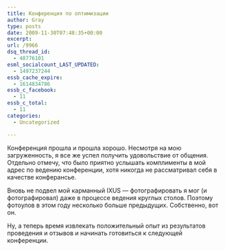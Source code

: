 ```yaml
---
title: Конференция по оптимизации
author: Gray
type: posts
date: 2009-11-30T07:48:35+00:00
excerpt:
url: /9966
dsq_thread_id:
  - 48776101
esml_socialcount_LAST_UPDATED:
  - 1497237244
essb_cache_expire:
  - 1614834786
essb_c_facebook:
  - 11
essb_c_total:
  - 11
categories:
  - Uncategorized

---
```








Конференция прошла и прошла хорошо. Несмотря на мою загруженность, я все же успел получить удовольствие от общения. Отдельно отмечу, что было приятно услышать комплименты в мой адрес по ведению конференции, хотя никогда не рассматривал себя в качестве конферансье.

Вновь не подвел мой карманный IXUS &#8212; фотографировать я мог (и фотографировал) даже в процессе ведения круглых столов. Поэтому фотоулов в этом году несколько больше предыдущих. Собственно, вот он.



Ну, а теперь время извлекать положительный опыт из результатов проведения и отзывов и начинать готовиться к следующей конференции.
